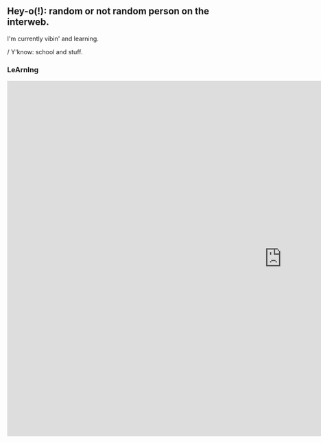 ## Hey-o(!): random or not random person on the interweb.
I'm currently vibin' and learning.

  / Y'know: school and stuff.

### LeArnIng
<iframe width="1280" height="828" src="https://www.youtube.com/embed/AvH6-rK5lFE?list=PLytwpzD1KWihq29z20hbXU1LN0QBpuPB3" title="The Tapestry Vol. 2: Eldritch Cruise" frameborder="0" allow="accelerometer; autoplay; clipboard-write; encrypted-media; gyroscope; picture-in-picture; web-share" allowfullscreen></iframe>


<!--
**SA-Nullarc/SA-Nullarc** is a ✨ _special_ ✨ repository because its `README.md` (this file) appears on your GitHub profile.

Here are some ideas to get you started:

- 🔭 I’m currently working on ...
- 🌱 I’m currently learning ...
- 👯 I’m looking to collaborate on ...
- 🤔 I’m looking for help with ...
- 💬 Ask me about ...
- 📫 How to reach me: ...
- 😄 Pronouns: ...
- ⚡ Fun fact: ...
-->
